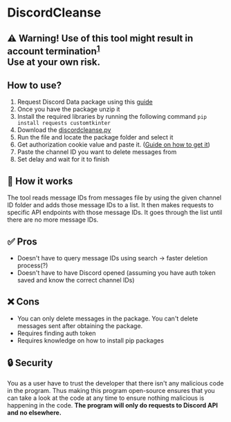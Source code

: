 # DiscordCleanse

## ⚠️ Warning! Use of this tool might result in account termination<sup>[1](https://support.discord.com/hc/en-us/articles/115002192352-Automated-User-Accounts-Self-Bots)</sup> <br> Use at your own risk.
## How to use?
1. Request Discord Data package using this [guide](https://support.discord.com/hc/en-us/articles/360004957991-Your-Discord-Data-Package)
2. Once you have the package unzip it
3. Install the required libraries by running the following command
   `pip install requests customtkinter`
4. Download the [discordcleanse.py](https://raw.githubusercontent.com/Axonym/discordcleanse/main/discordcleanse.py)
5. Run the file and locate the package folder and select it
6. Get authorization cookie value and paste it. ([Guide on how to get it](https://www.geeksforgeeks.org/how-to-get-discord-token/))
7. Paste the channel ID you want to delete messages from
8. Set delay and wait for it to finish

## 📝 How it works
The tool reads message IDs from messages file by using the given channel ID folder and adds those message IDs to a list. It then makes requests to specific API endpoints with those message IDs. It goes through the list  until there are no more message IDs.

## ✅ Pros
- Doesn't have to query message IDs using search -> faster deletion process(?)
- Doesn't have to have Discord opened (assuming you have auth token saved and know the correct channel IDs)
## ❌ Cons
- You can only delete messages in the package. You can't delete messages sent after obtaining the package.
- Requires finding auth token
- Requires knowledge on how to install pip packages

## 🔒 Security
You as a user have to trust the developer that there isn't any malicious code in the program. Thus making this program open-source ensures that you can take a look at the code at any time to ensure nothing malicious is happening in the code. **The program will only do requests to Discord API and no elsewhere.**
